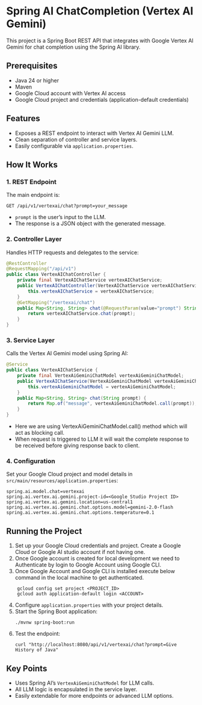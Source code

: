 # Spring AI ChatCompletion (Vertex AI Gemini)

This project is a Spring Boot REST API that integrates with Google Vertex AI Gemini for chat completion using the Spring AI library.

## Prerequisites
- Java 24 or higher
- Maven
- Google Cloud account with Vertex AI access
- Google Cloud project and credentials (application-default credentials)

## Features
- Exposes a REST endpoint to interact with Vertex AI Gemini LLM.
- Clean separation of controller and service layers.
- Easily configurable via `application.properties`.

## How It Works

### 1. REST Endpoint

The main endpoint is:

```
GET /api/v1/vertexai/chat?prompt=your_message
```
- `prompt` is the user’s input to the LLM.
- The response is a JSON object with the generated message.

### 2. Controller Layer
Handles HTTP requests and delegates to the service:

```java
@RestController
@RequestMapping("/api/v1")
public class VertexAIChatController {
    private final VertexAIChatService vertexAIChatService;
    public VertexAIChatController(VertexAIChatService vertexAIChatService) {
        this.vertexAIChatService = vertexAIChatService;
    }
    @GetMapping("/vertexai/chat")
    public Map<String, String> chat(@RequestParam(value="prompt") String prompt) {
        return vertexAIChatService.chat(prompt);
    }
}
```

### 3. Service Layer
Calls the Vertex AI Gemini model using Spring AI:

```java
@Service
public class VertexAIChatService {
    private final VertexAiGeminiChatModel vertexAiGeminiChatModel;
    public VertexAIChatService(VertexAiGeminiChatModel vertexAiGeminiChatModel) {
        this.vertexAiGeminiChatModel = vertexAiGeminiChatModel;
    }
    public Map<String, String> chat(String prompt) {
        return Map.of("message", vertexAiGeminiChatModel.call(prompt));
    }
}
```
  - Here we are using VertexAiGeminiChatModel.call() method which will act as blocking call.
  - When request is triggered to LLM it will wait the complete response to be received before giving response back to client.

### 4. Configuration
Set your Google Cloud project and model details in `src/main/resources/application.properties`:

```properties
spring.ai.model.chat=vertexai
spring.ai.vertex.ai.gemini.project-id=<Google Studio Project ID>
spring.ai.vertex.ai.gemini.location=us-central1
spring.ai.vertex.ai.gemini.chat.options.model=gemini-2.0-flash
spring.ai.vertex.ai.gemini.chat.options.temperature=0.1
```

## Running the Project
1. Set up your Google Cloud credentials and project. Create a Google Cloud or Google AI studio account if not having one.
2. Once Google account is created for local development we need to Authenticate by login to Google Account using Google CLI.
3. Once Google Account and Google CLI is installed execute below command in the local machine to get authenticated.
```
    gcloud config set project <PROJECT_ID> 
    gcloud auth application-default login <ACCOUNT>
```
4. Configure `application.properties` with your project details.
5. Start the Spring Boot application:
   ```
   ./mvnw spring-boot:run
   ```
4. Test the endpoint:
   ```
   curl "http://localhost:8080/api/v1/vertexai/chat?prompt=Give History of Java"
   ```

## Key Points
- Uses Spring AI’s `VertexAiGeminiChatModel` for LLM calls.
- All LLM logic is encapsulated in the service layer.
- Easily extendable for more endpoints or advanced LLM options.

